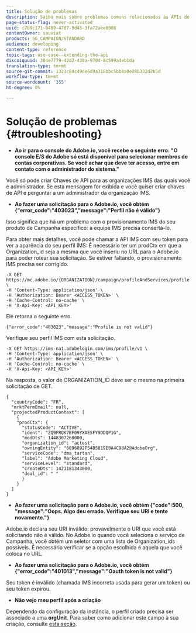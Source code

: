 ```yaml
---
title: Solução de problemas
description: Saiba mais sobre problemas comuns relacionados às APIs de Campaign Standard.
page-status-flag: never-activated
uuid: c7b9c171-0409-4707-9d45-3fa72aee8008
contentOwner: sauviat
products: SG_CAMPAIGN/STANDARD
audience: developing
content-type: reference
topic-tags: use-case--extending-the-api
discoiquuid: 304e7779-42d2-430a-9704-8c599a4eb1da
translation-type: tm+mt
source-git-commit: 1321c84c49de6d9a318bbc5bb8a0e28b332d2b5d
workflow-type: tm+mt
source-wordcount: '355'
ht-degree: 0%

---
```



# Solução de problemas {#troubleshooting}

* **Ao ir para o console do Adobe.io, você recebe o seguinte erro: &quot;O console E/S do Adobe só está disponível para selecionar membros de contas corporativas. Se você achar que deve ter acesso, entre em contato com o administrador do sistema.&quot;**

Você só pode criar Chaves de API para as organizações IMS das quais você é administrador. Se esta mensagem for exibida e você quiser criar chaves de API e perguntar a um administrador da organização IMS.

* **Ao fazer uma solicitação para o Adobe.io, você obtém {&quot;error_code&quot;:&quot;403023&quot;,&quot;message&quot;:&quot;Perfil não é válido&quot;}**

Isso significa que há um problema com o provisionamento IMS do seu produto de Campanha específico: a equipe IMS precisa consertá-lo.

Para obter mais detalhes, você pode chamar a API IMS com seu token para ver a aparência do seu perfil IMS: É necessário ter um prodCtx em que a Organization_id seja a mesma que você inseriu no URL para o Adobe.io para poder rotear sua solicitação.
Se estiver faltando, o provisionamento IMS precisa ser corrigido.

```
-X GET https://mc.adobe.io/{ORGANIZATION}/campaign/profileAndServices/profile \
-H 'Content-Type: application/json' \
-H 'Authorization: Bearer <ACCESS_TOKEN>' \
-H 'Cache-Control: no-cache' \
-H 'X-Api-Key: <API_KEY>'
```

Ele retorna o seguinte erro.

```
{"error_code":"403023","message":"Profile is not valid"}
```

Verifique seu perfil IMS com esta solicitação.

```
-X GET https://ims-na1.adobelogin.com/ims/profile/v1 \
-H 'Content-Type: application/json' \
-H 'Authorization: Bearer <ACCESS_TOKEN>' \
-H 'Cache-Control: no-cache' \
-H 'X-Api-Key: <API_KEY>'
```

Na resposta, o valor de ORGANIZATION_ID deve ser o mesmo na primeira solicitação de GET.

```
{
  "countryCode": "FR",
  "mrktPermEmail": null,
  "projectedProductContext": [
    {
    "prodCtx": {
      "statusCode": "ACTIVE",
      "ident": "ZQ9FRQK7BF09YXAESFY9DDQP1G",
      "modDts": 1448307260000,
      "organization_id": "actest",
      "owningEntity": "6096892F54B5819E0A4C98A2@AdobeOrg",
      "serviceCode": "dma_tartan",
      "label": "Adobe Marketing Cloud",
      "serviceLevel": "standard",
      "createDts": 1421181343000,
      "deal_id": " "
      }
    }
  ]
}
```

* **Ao fazer uma solicitação para o Adobe.io, você obtém {&quot;code&quot;:500, &quot;message&quot;:&quot;Oops. Algo deu errado. Verifique seu URI e tente novamente.&quot;}**

Adobe.io declara seu URI inválido: provavelmente o URI que você está solicitando não é válido. No Adobe.io quando você seleciona o serviço de Campanha, você obtém um seletor com uma lista de Organization_ids possíveis. É necessário verificar se a opção escolhida é aquela que você coloca no URL.

* **Ao fazer uma solicitação para o Adobe.io, você obtém {&quot;error_code&quot;:&quot;401013&quot;,&quot;message&quot;:&quot;Oauth token is not valid&quot;}**

Seu token é inválido (chamada IMS incorreta usada para gerar um token) ou seu token expirou.

* **Não vejo meu perfil após a criação**

Dependendo da configuração da instância, o perfil criado precisa ser associado a uma **orgUnit**. Para saber como adicionar este campo à sua criação, consulte [esta seção](../../api/using/creating-profiles.md).

<!-- * (error duplicate key : quand tu crées un profile qui existe déjà , il faut faire un patch pour updater le profile plutôt qu’un POST)

With Curl
List all profiles

Create a profile

Update the mobilePhone attribute of a profile

API Calls on Service

GET the list of services

-->

<!--

How to find and use a filter?
Error codes:

* PAtch sur Age = message d'erreur :
500
Cannot update the 'age' property that is read-only
'age' property is not valid for the 'profile' resource.
-->

<!--
How to filter a list of subscribed profiles with available profile filters ? by date (by les filtres dispo sur la ressource) ?

Pattern classique :

recupérer la liste des subscriptions filtrées d'un profile
1) get sur profile
2) recup PKey
3) get sur PKey
4) get sur href des subscriptions

Comment savoir quel filtre appliquer ?

1) get sur metadata de profile
2) retourne description de la collection subscription
3) get sur la valeur du champ resTarget
4) get sur le href dans filters
5) retourne les filtres applicables sur l'url des data.

-->

